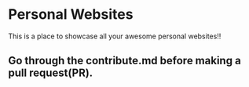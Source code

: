 # Personal Websites
This is a place to showcase all your awesome personal websites!!

## Go through the contribute.md before making a pull request(PR).
